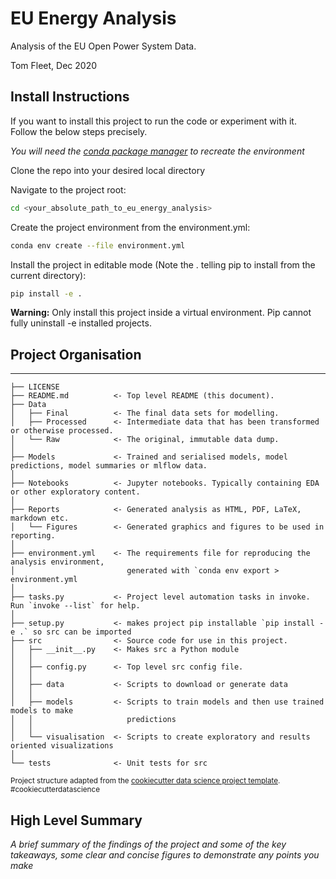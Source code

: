 # EU Energy Analysis

Analysis of the EU Open Power System Data.

Tom Fleet, Dec 2020

## Install Instructions

If you want to install this project to run the code or experiment with it. Follow the below steps precisely.

*You will need the [conda package manager](https://www.anaconda.com/products/individual) to recreate the environment*

Clone the repo into your desired local directory

Navigate to the project root:

``` bash
cd <your_absolute_path_to_eu_energy_analysis>
```

Create the project environment from the environment.yml:

``` bash
conda env create --file environment.yml
```

Install the project in editable mode (Note the . telling pip to install from the current directory):

``` bash
pip install -e .
```

**Warning:** Only install this project inside a virtual environment. Pip cannot fully uninstall -e installed projects.

## Project Organisation

------------

    ├── LICENSE
    ├── README.md          <- Top level README (this document).
    ├── Data
    │   ├── Final          <- The final data sets for modelling.
    │   ├── Processed      <- Intermediate data that has been transformed or otherwise processed.
    │   └── Raw            <- The original, immutable data dump.
    │
    ├── Models             <- Trained and serialised models, model predictions, model summaries or mlflow data.
    │
    ├── Notebooks          <- Jupyter notebooks. Typically containing EDA or other exploratory content.
    │
    ├── Reports            <- Generated analysis as HTML, PDF, LaTeX, markdown etc.
    │   └── Figures        <- Generated graphics and figures to be used in reporting.
    │
    ├── environment.yml    <- The requirements file for reproducing the analysis environment,
    │                         generated with `conda env export > environment.yml
    │ 
    ├── tasks.py           <- Project level automation tasks in invoke. Run `invoke --list` for help.
    │
    ├── setup.py           <- makes project pip installable `pip install -e .` so src can be imported
    ├── src                <- Source code for use in this project.
    │   ├── __init__.py    <- Makes src a Python module
    │   │
    │   ├── config.py      <- Top level src config file.
    │   │
    │   ├── data           <- Scripts to download or generate data
    │   │
    │   ├── models         <- Scripts to train models and then use trained models to make
    │   │                     predictions
    │   │
    │   └── visualisation  <- Scripts to create exploratory and results oriented visualizations
    │
    └── tests              <- Unit tests for src

<p><small>Project structure adapted from the <a target="_blank" href="https://drivendata.github.io/cookiecutter-data-science/">cookiecutter data science project template</a>. #cookiecutterdatascience</small></p>

## High Level Summary

*A brief summary of the findings of the project and some of the key takeaways, some clear and concise figures to demonstrate any points you make*
